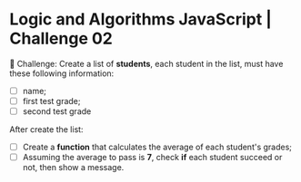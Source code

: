 # Logic and Algorithms JavaScript | Challenge 02

🎯 Challenge:
Create a list of **students**, each student in the list, must have these following information:
- [ ] name;
- [ ] first test grade;
- [ ] second test grade

After create the list:
- [ ] Create a **function** that calculates the average of each student's grades;
- [ ] Assuming the average to pass is **7**, check **if** each student succeed or not, then show a message.
